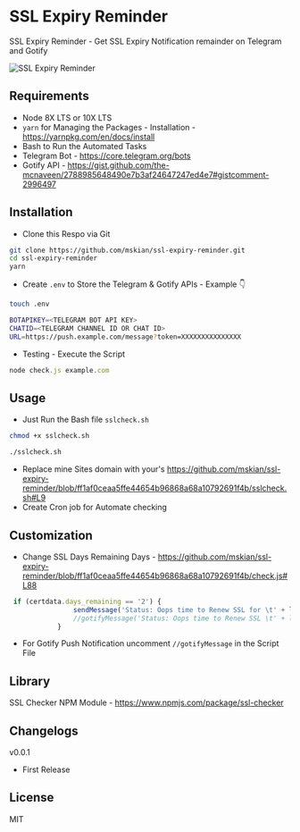# SSL Expiry Reminder

SSL Expiry Reminder - Get SSL Expiry Notification remainder on Telegram and Gotify  

![SSL Expiry Reminder](https://raw.githubusercontent.com/mskian/ssl-expiry-reminder/master/Screenshot.png)  

## Requirements

- Node 8X LTS or 10X LTS
- `yarn` for Managing the Packages - Installation - <https://yarnpkg.com/en/docs/install>
- Bash to Run the Automated Tasks
- Telegram Bot - <https://core.telegram.org/bots>
- Gotify API - <https://gist.github.com/the-mcnaveen/2788985648490e7b3af24647247ed4e7#gistcomment-2996497>

## Installation

- Clone this Respo via Git

```bash
git clone https://github.com/mskian/ssl-expiry-reminder.git
cd ssl-expiry-reminder
yarn
```

- Create `.env` to Store the Telegram & Gotify APIs - Example 👇

```bash
touch .env
```

```bash
BOTAPIKEY=<TELEGRAM BOT API KEY>
CHATID=<TELEGRAM CHANNEL ID OR CHAT ID>
URL=https://push.example.com/message?token=XXXXXXXXXXXXXXX
```

- Testing - Execute the Script

```js
node check.js example.com
```

## Usage

- Just Run the Bash file `sslcheck.sh`

```bash
chmod +x sslcheck.sh
```

```bash
./sslcheck.sh
```

- Replace mine Sites domain with your's <https://github.com/mskian/ssl-expiry-reminder/blob/ff1af0ceaa5ffe44654b96868a68a10792691f4b/sslcheck.sh#L9>
- Create Cron job for Automate checking

## Customization

- Change SSL Days Remaining Days - <https://github.com/mskian/ssl-expiry-reminder/blob/ff1af0ceaa5ffe44654b96868a68a10792691f4b/check.js#L88>

```js
 if (certdata.days_remaining == '2') {
                sendMessage('Status: Oops time to Renew SSL for \t' + lval + '\t' + emoji.get("rotating_light"));
                //gotifyMessage('Status: Oops time to Renew SSL \t' + lval + '\t' + emoji.get("rotating_light"));
            }
```

- For Gotify Push Notification uncomment `//gotifyMessage` in the Script File

## Library

SSL Checker NPM Module - <https://www.npmjs.com/package/ssl-checker>

## Changelogs

v0.0.1

- First Release

## License

MIT
